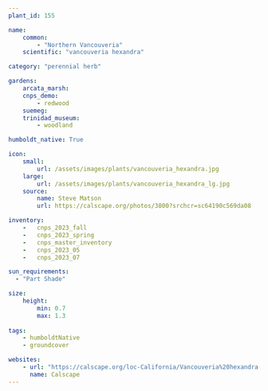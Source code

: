 ```yaml
---
plant_id: 155 

name: 
    common: 
        - "Northern Vancouveria"  
    scientific: "vancouveria hexandra"  

category: "perennial herb"

gardens: 
    arcata_marsh:
    cnps_demo:
        - redwood
    suemeg:
    trinidad_museum:
        - woodland

humboldt_native: True

icon: 
    small: 
        url: /assets/images/plants/vancouveria_hexandra.jpg 
    large: 
        url: /assets/images/plants/vancouveria_hexandra_lg.jpg 
    source: 
        name: Steve Matson 
        url: https://calscape.org/photos/3800?srchcr=sc64190c569da08

inventory: 
    -   cnps_2023_fall
    -   cnps_2023_spring
    -   cnps_master_inventory
    -   cnps_2023_05 
    -   cnps_2023_07 

sun_requirements:
  - "Part Shade"

size:
    height: 
        min: 0.7 
        max: 1.3
 
tags: 
    - humboldtNative
    - groundcover

websites: 
    - url: "https://calscape.org/loc-California/Vancouveria%20hexandra(%20)"
      name: Calscape
---
```

